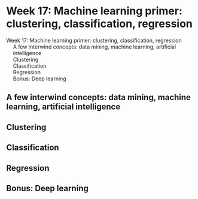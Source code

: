 # Week 17: Machine learning primer: clustering, classification, regression

<div id="toc">

<!-- TOC -->

- [Week 17: Machine learning primer: clustering, classification, regression](#week-17-machine-learning-primer-clustering-classification-regression)
  - [A few interwind concepts: data mining, machine learning, artificial intelligence](#a-few-interwind-concepts-data-mining-machine-learning-artificial-intelligence)
  - [Clustering](#clustering)
  - [Classification](#classification)
  - [Regression](#regression)
  - [Bonus: Deep learning](#bonus-deep-learning)

<!-- /TOC -->

</div>

## A few interwind concepts: data mining, machine learning, artificial intelligence

## Clustering

## Classification

## Regression

## Bonus: Deep learning


